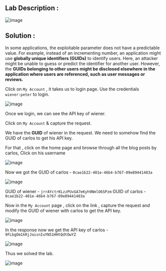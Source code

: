 ## Lab Description :

![image](https://github.com/sh3bu/Portswigger_labs/assets/67383098/cf733927-09c7-4307-9126-a9701dbf70e9)


## Solution :

In some applications, the exploitable parameter does not have a predictable value. For example, instead of an incrementing number, an application might use **globally unique identifiers (GUIDs)** to identify users. Here, an attacker might be unable to guess or predict the identifier for another user. However, the **GUIDs belonging to other users might be disclosed elsewhere in the application where users are referenced, such as user messages or reviews.**

Click on `My Account` , it takes us to login page. Use the credentials `wiener:peter` to login.

![image](https://github.com/sh3bu/Portswigger_labs/assets/67383098/098833f3-3b57-4892-8f0f-90477e20dd92)

Once we login, we can see the API key of wiener.

Click on `My Account` & capture the request.

We have the **GUID** of wiener in the request. We need to somehow find the GUID of carlos to get his API key.

For that , click on the home page and browse through all the blog posts by carlos, Click on his username

![image](https://github.com/sh3bu/Portswigger_labs/assets/67383098/5038876d-9dda-407d-8a33-7e6a5f52fa3d)

Now we got the GUID of carlos - `0cae1b22-401e-46b4-b767-09e89441403a`

![image](https://github.com/sh3bu/Portswigger_labs/assets/67383098/06d9c643-2ba6-47b2-9ffe-163756bf0c4a)

GUID of wiener - `jrrAYctrKLzzPUvGA7eKyh9NmlO6SPzm`
GUID of carlos - `0cae1b22-401e-46b4-b767-09e89441403a`

Now in the `My Account` page , click on the link , capture the request and modify the GUID of wiener with carlos to get the API key.

![image](https://github.com/sh3bu/Portswigger_labs/assets/67383098/58768fb5-202f-442b-aacc-523571af90d7)


In the response  now we get the API key of carlos - `9FLbgOm1kRjJoisnIuYN51HHtQdtOwYZ`

![image](https://github.com/sh3bu/Portswigger_labs/assets/67383098/27a8d6c4-c551-431d-b9c3-afb26ce6404c)


Thus we solved the lab.

![image](https://github.com/sh3bu/Portswigger_labs/assets/67383098/f7b12418-e6f8-42e6-afcc-513d34b6c932)

